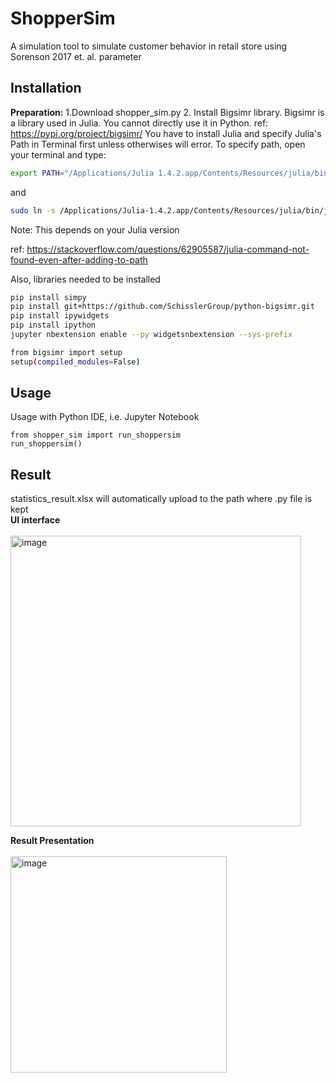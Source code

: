 # ShopperSim
A simulation tool to simulate customer behavior in retail store using Sorenson 2017 et. al. parameter
## Installation
**Preparation:**
1.Download shopper_sim.py
2. Install Bigsimr library. Bigsimr is a library used in Julia. You cannot directly use it in Python. ref: https://pypi.org/project/bigsimr/
You have to install Julia and specify Julia's Path in Terminal first unless otherwises will error. 
To specify path, open your terminal and type: 
```sh
export PATH="/Applications/Julia 1.4.2.app/Contents/Resources/julia/bin:$PATH"
```
and
```sh
sudo ln -s /Applications/Julia-1.4.2.app/Contents/Resources/julia/bin/julia /usr/local/bin/julia
```
Note: This depends on your Julia version

ref: https://stackoverflow.com/questions/62905587/julia-command-not-found-even-after-adding-to-path

Also, libraries needed to be installed

```sh
pip install simpy
pip install git+https://github.com/SchisslerGroup/python-bigsimr.git
pip install ipywidgets
pip install ipython
jupyter nbextension enable --py widgetsnbextension --sys-prefix

from bigsimr import setup
setup(compiled_modules=False)
```
## Usage
Usage with Python IDE, i.e. Jupyter Notebook
```
from shopper_sim import run_shoppersim
run_shoppersim()

```

## Result
statistics_result.xlsx will automatically upload to the path where .py file is kept\
**UI interface**\
\
<img width="465" alt="image" src="https://github.com/zerkering/ShopperSim/assets/129678610/8c6f1f6f-a14a-49ef-9388-8f05bddea54a">

**Result Presentation**\
\
<img width="346" alt="image" src="https://github.com/zerkering/ShopperSim/assets/129678610/3226165a-eeb0-4320-9b44-104491168268">









